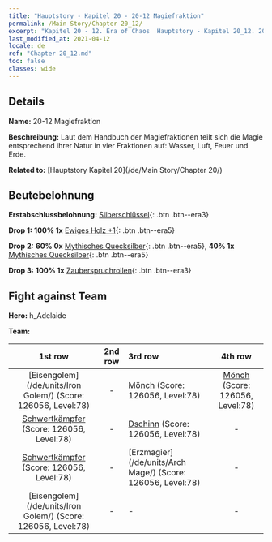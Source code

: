 ```yaml
---
title: "Hauptstory - Kapitel 20 - 20-12 Magiefraktion"
permalink: /Main Story/Chapter 20_12/
excerpt: "Kapitel 20 - 12. Era of Chaos  Hauptstory - Kapitel 20_12. 20-12 Magiefraktion"
last_modified_at: 2021-04-12
locale: de
ref: "Chapter 20_12.md"
toc: false
classes: wide
---
```


## Details

 **Name:** 20-12 Magiefraktion

 **Beschreibung:** Laut dem Handbuch der Magiefraktionen teilt sich die Magie entsprechend ihrer Natur in vier Fraktionen auf: Wasser, Luft, Feuer und Erde.

 **Related to:** [Hauptstory Kapitel 20](/de/Main Story/Chapter 20/)

## Beutebelohnung

 **Erstabschlussbelohnung:** [Silberschlüssel](/de/Items/con_693/){: .btn .btn--era3}

 **Drop 1:** **100% 1x** [Ewiges Holz +1](/de/Items/mat_69/){: .btn .btn--era5}

 **Drop 2:** **60% 0x** [Mythisches Quecksilber](/de/Items/mat_63/){: .btn .btn--era5}, **40% 1x** [Mythisches Quecksilber](/de/Items/mat_63/){: .btn .btn--era5}

 **Drop 3:** **100% 1x** [Zauberspruchrollen](/de/Items/con_694/){: .btn .btn--era3}


## Fight against Team
 **Hero:** h_Adelaide

 **Team:**


  | 1st row | 2nd row | 3rd row | 4th row |
  |:----:|:----:|:----|:----:|
  | [Eisengolem](/de/units/Iron Golem/) (Score: 126056, Level:78)  | - | [Mönch](/de/units/Monk/) (Score: 126056, Level:78)  | [Mönch](/de/units/Monk/) (Score: 126056, Level:78)  |
  | [Schwertkämpfer](/de/units/Swordsman/) (Score: 126056, Level:78)  | - | [Dschinn](/de/units/Genie/) (Score: 126056, Level:78)  | - |
  | [Schwertkämpfer](/de/units/Swordsman/) (Score: 126056, Level:78)  | - | [Erzmagier](/de/units/Arch Mage/) (Score: 126056, Level:78)  | - |
  | [Eisengolem](/de/units/Iron Golem/) (Score: 126056, Level:78)  | - | - | - |


